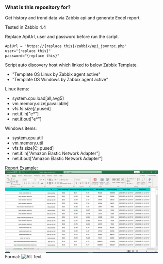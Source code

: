 ### What is this repository for? ###

Get history and trend data via Zabbix api and generate Excel report.

Tested in Zabbix 4.4

Replace ApiUrl, user and password before run the script.
```
ApiUrl = 'https://{replace this}/zabbix/api_jsonrpc.php'
user="{replace this}"
password="{replace this}"
```

Script auto discovery host which linked to below Zabbix Template.
- "Template OS Linux by Zabbix agent active"
- "Template OS Windows by Zabbix agent active"

Linux items:
 - system.cpu.load[all,avg5]
 - vm.memory.size[pavailable]
 - vfs.fs.size[/,pused]
 - net.if.in[\"e*\"]
 - net.if.out[\"e*\"]


Windows items:
 - system.cpu.util
 - vm.memory.util
 - vfs.fs.size[C:,pused]
 - net.if.in["Amazon Elastic Network Adapter"]
 - net.if.out["Amazon Elastic Network Adapter"]


 Report Example:
 ![Example Report](./report.jpg)
Format: ![Alt Text](url)
